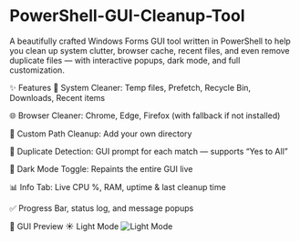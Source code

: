 # PowerShell-GUI-Cleanup-Tool
A beautifully crafted Windows Forms GUI tool written in PowerShell to help you clean up system clutter, browser cache, recent files, and even remove duplicate files — with interactive popups, dark mode, and full customization.

✨ Features
🧹 System Cleaner: Temp files, Prefetch, Recycle Bin, Downloads, Recent items

🌐 Browser Cleaner: Chrome, Edge, Firefox (with fallback if not installed)

📁 Custom Path Cleanup: Add your own directory

🔄 Duplicate Detection: GUI prompt for each match — supports “Yes to All”

🌙 Dark Mode Toggle: Repaints the entire GUI live

📊 Info Tab: Live CPU %, RAM, uptime & last cleanup time

✅ Progress Bar, status log, and message popups

📸 GUI Preview
☀️ Light Mode
![Light Mode](screenshots/light_mode.png)

